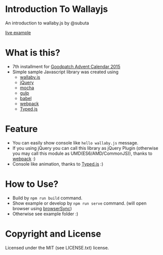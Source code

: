 # Introduction To Wallayjs
An introduction to wallaby.js by @subuta

[live example](https://jsbin.com/fulohiyoqa/edit?html,output)

# What is this?
- 7th installment for [Goodpatch Advent Calendar 2015](http://qiita.com/advent-calendar/2015/goodpatch)
- Simple sample Javascript library was created using
  - [wallaby.js](http://wallabyjs.com/)
  - [jQuery](http://jquery.com/)
  - [mocha](https://mochajs.org/)
  - [gulp](http://gulpjs.com/)
  - [babel](https://babeljs.io/)
  - [webpack](https://webpack.github.io/)
  - [Typed.js](http://www.mattboldt.com/demos/typed-js/)
  
# Feature
- You can easily show console like `hello wallaby.js` message.
- If you using jQuery you can call this library as jQuery Plugin
(otherwise you may call this module as UMD(ES6/AMD/CommonJS)), thanks to [webpack](https://webpack.github.io/) :)
- Console like animation, thanks to [Typed.js](http://www.mattboldt.com/demos/typed-js/) :)

# How to Use?
- Build by `npm run build` command.
- Show example or develop by `npm run serve` command. (will open browser using [browserSync](http://www.browsersync.io/))
- Otherwise see example folder :) 

# Copyright and License
Licensed under the MIT (see LICENSE.txt) license.
